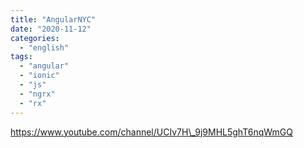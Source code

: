 ```yaml
---
title: "AngularNYC"
date: "2020-11-12"
categories: 
  - "english"
tags: 
  - "angular"
  - "ionic"
  - "js"
  - "ngrx"
  - "rx"
---
```


https://www.youtube.com/channel/UCIv7H\_9j9MHL5ghT6nqWmGQ
